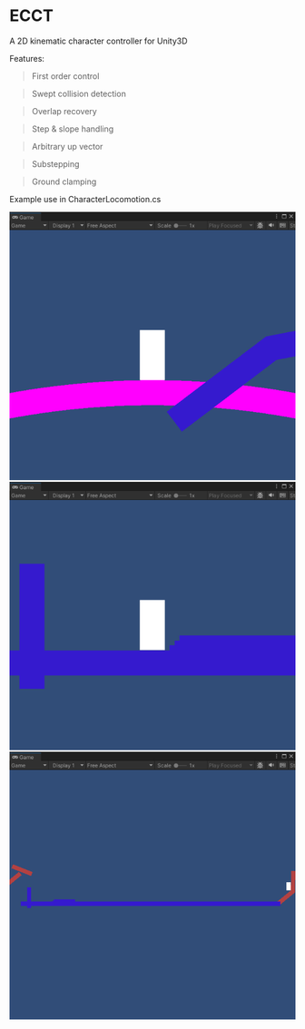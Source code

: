 # ECCT
A 2D kinematic character controller for Unity3D

Features:
>First order control

>Swept collision detection

>Overlap recovery

>Step & slope handling

>Arbitrary up vector

>Substepping

>Ground clamping

Example use in CharacterLocomotion.cs

![](https://github.com/EnokViking/ECCT/blob/master/img/planet.gif)
![](https://github.com/EnokViking/ECCT/blob/master/img/stairs.gif)
![](https://github.com/EnokViking/ECCT/blob/master/img/fast.gif)

